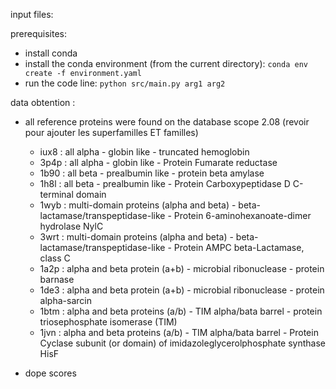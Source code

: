 
input files:


prerequisites:
* install conda
* install the conda environment (from the current directory):
`conda env create -f environment.yaml`
* run the code line:
`python src/main.py arg1 arg2`


data obtention : 
* all reference proteins were found on the database scope 2.08 (revoir pour ajouter les superfamilles ET familles)
    * iux8 : all alpha - globin like - truncated hemoglobin
    * 3p4p : all alpha - globin like - Protein Fumarate reductase
    * 1b90 : all beta - prealbumin like - protein beta amylase
    * 1h8l : all beta - prealbumin like - Protein Carboxypeptidase D C-terminal domain
    * 1wyb : multi-domain proteins (alpha and beta) - beta-lactamase/transpeptidase-like - Protein 6-aminohexanoate-dimer hydrolase NylC
    * 3wrt : multi-domain proteins (alpha and beta) - beta-lactamase/transpeptidase-like - Protein AMPC beta-Lactamase, class C
    * 1a2p : alpha and beta protein (a+b) - microbial ribonuclease - protein barnase
    * 1de3 : alpha and beta protein (a+b) - microbial ribonuclease - protein alpha-sarcin
    * 1btm : alpha and beta proteins (a/b) - TIM alpha/bata barrel - protein triosephosphate isomerase (TIM)
    * 1jvn : alpha and beta proteins (a/b) - TIM alpha/bata barrel - Protein Cyclase subunit (or domain) of imidazoleglycerolphosphate synthase HisF

* dope scores